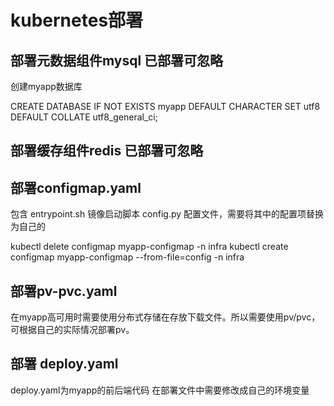 # kubernetes部署

## 部署元数据组件mysql 已部署可忽略

创建myapp数据库

CREATE DATABASE IF NOT EXISTS myapp DEFAULT CHARACTER SET utf8 DEFAULT COLLATE utf8_general_ci;

## 部署缓存组件redis 已部署可忽略

## 部署configmap.yaml

包含
entrypoint.sh 镜像启动脚本
config.py  配置文件，需要将其中的配置项替换为自己的

kubectl delete configmap myapp-configmap -n infra
kubectl create configmap myapp-configmap --from-file=config -n infra

## 部署pv-pvc.yaml

在myapp高可用时需要使用分布式存储在存放下载文件。所以需要使用pv/pvc，可根据自己的实际情况部署pv。


## 部署 deploy.yaml
deploy.yaml为myapp的前后端代码
在部署文件中需要修改成自己的环境变量



